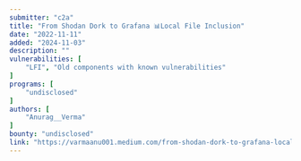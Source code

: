 ```yaml
---
submitter: "c2a"
title: "From Shodan Dork to Grafana 📊Local File Inclusion"
date: "2022-11-11"
added: "2024-11-03"
description: ""
vulnerabilities: [
    "LFI", "Old components with known vulnerabilities"
]
programs: [
    "undisclosed"
]
authors: [
    "Anurag__Verma"
]
bounty: "undisclosed"
link: "https://varmaanu001.medium.com/from-shodan-dork-to-grafana-local-file-inclusion-e77dc4cfc264"
---
```




